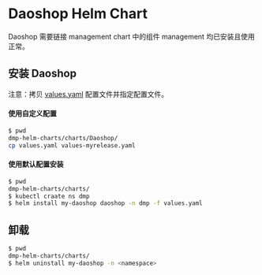# Daoshop Helm Chart

Daoshop 需要链接 management chart 中的组件 management 均已安装且使用正常。

## 安装 Daoshop

注意：拷贝 [values.yaml](./values.yaml) 配置文件并指定配置文件。

#### 使用自定义配置
```bash
$ pwd
dmp-helm-charts/charts/Daoshop/
cp values.yaml values-myrelease.yaml
```

#### 使用默认配置安装
```bash
$ pwd
dmp-helm-charts/charts/
$ kubectl craate ns dmp
$ helm install my-daoshop daoshop -n dmp -f values.yaml
```

## 卸载
```bash
$ pwd
dmp-helm-charts/charts/
$ helm uninstall my-daoshop -n <namespace>
```


